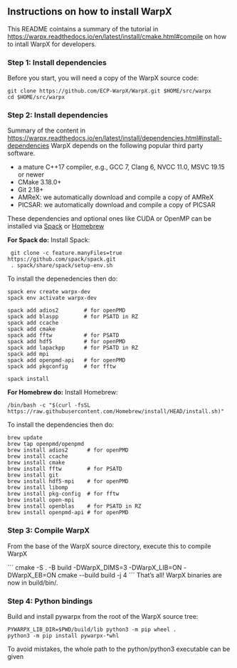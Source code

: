 ## Instructions on how to install WarpX
This README cointains a summary of the tutorial in https://warpx.readthedocs.io/en/latest/install/cmake.html#compile on how to intall WarpX for developers.

### Step 1: Install dependencies
Before you start, you will need a copy of the WarpX source code:
```
git clone https://github.com/ECP-WarpX/WarpX.git $HOME/src/warpx
cd $HOME/src/warpx
```

### Step 2: Install dependencies
Summary of the content in https://warpx.readthedocs.io/en/latest/install/dependencies.html#install-dependencies
WarpX depends on the following popular third party software. 

* a mature C++17 compiler, e.g., GCC 7, Clang 6, NVCC 11.0, MSVC 19.15 or newer
* CMake 3.18.0+
* Git 2.18+
* AMReX: we automatically download and compile a copy of AMReX
* PICSAR: we automatically download and compile a copy of PICSAR

These dependencies and optional ones like CUDA or OpenMP can be installed via [Spack](https://spack.readthedocs.io/en/latest/getting_started.html#installation) or [Homebrew](https://brew.sh/)

**For Spack do:**
Install Spack: 
```
 git clone -c feature.manyFiles=true https://github.com/spack/spack.git
 . spack/share/spack/setup-env.sh
```
To install the depenedencies then do:
```
spack env create warpx-dev
spack env activate warpx-dev

spack add adios2        # for openPMD
spack add blaspp        # for PSATD in RZ
spack add ccache
spack add cmake
spack add fftw          # for PSATD
spack add hdf5          # for openPMD
spack add lapackpp      # for PSATD in RZ
spack add mpi
spack add openpmd-api   # for openPMD
spack add pkgconfig     # for fftw

spack install
```

**For Homebrew do:**
Install Homebrew: 
```
/bin/bash -c "$(curl -fsSL https://raw.githubusercontent.com/Homebrew/install/HEAD/install.sh)"
```
To install the dependencies then do: 
```
brew update
brew tap openpmd/openpmd
brew install adios2      # for openPMD
brew install ccache
brew install cmake
brew install fftw        # for PSATD
brew install git
brew install hdf5-mpi    # for openPMD
brew install libomp
brew install pkg-config  # for fftw
brew install open-mpi
brew install openblas    # for PSATD in RZ
brew install openpmd-api # for openPMD
```

### Step 3: Compile WarpX
From the base of the WarpX source directory, execute this to compile WarpX 

´´´
cmake -S . -B build -DWarpX_DIMS=3 -DWarpX_LIB=ON -DWarpX_EB=ON
cmake --build build -j 4
´´´
That’s all! WarpX binaries are now in build/bin/. 

### Step 4: Python bindings
Build and install pywarpx from the root of the WarpX source tree:
```
PYWARPX_LIB_DIR=$PWD/build/lib python3 -m pip wheel .
python3 -m pip install pywarpx-*whl
```
To avoid mistakes, the whole path to the python/python3 executable can be given

